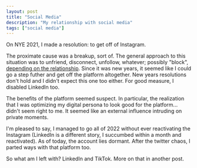 ```yaml
---
layout: post
title: "Social Media"
description: "My relationship with social media"
tags: ["social media"]
---
```


On NYE 2021, I made a resolution: to get off of Instagram.


The proximate cause was a breakup, sort of. The general approach to this situation was to unfriend, disconnect, unfollow, whatever; possibly "block", [depending on the relationship](https://www.vox.com/even-better/23386996/breakup-tips-initiator-mutual-broken-up). Since it was new years, it seemed like I could go a step futher and get off the platform altogether. New years resolutions don't hold and I didn't expect this one too either. For good measure, I disabled LinkedIn too.


The benefits of the platform seemed suspect. In particular, the realization that I was optimizing my digital persona to look good for the platform... didn't seem right to me. It seemed like an external influence intruding on private moments.


I'm pleased to say, I managed to go all of 2022 without ever reactivating the Instagram (LinkedIn is a different story, I succumbed within a month and reactivated). As of today, the account lies dormant. After the twitter chaos, I parted ways with that platform too.


So what am I left with? LinkedIn and TikTok. More on that in another post.